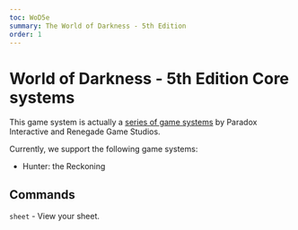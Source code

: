 ```yaml
---
toc: WoD5e
summary: The World of Darkness - 5th Edition
order: 1
---
```

# World of Darkness - 5th Edition Core systems

This game system is actually a [series of game systems](https://www.paradoxinteractive.com/games/world-of-darkness/products/tabletop-roleplaying) by Paradox Interactive and Renegade Game Studios.

Currently, we support the following game systems:
- Hunter: the Reckoning

## Commands
`sheet` - View your sheet.